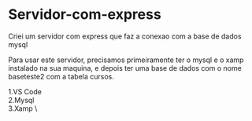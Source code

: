 # Servidor-com-express
Criei um servidor com express que faz a conexao com a base de dados mysql

Para  usar este servidor, precisamos primeiramente ter o mysql e o xamp instalado na sua maquina, e depois ter uma base de dados com o nome baseteste2
com a tabela cursos.

1.VS Code \
2.Mysql \
3.Xamp \